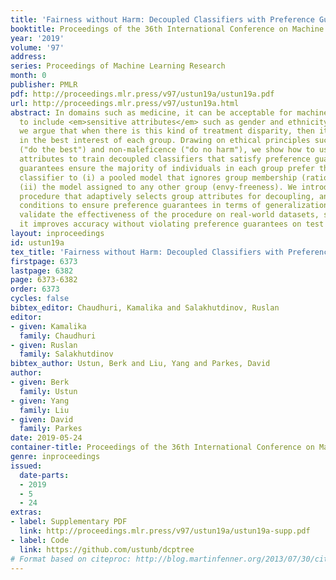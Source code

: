 ```yaml
---
title: 'Fairness without Harm: Decoupled Classifiers with Preference Guarantees'
booktitle: Proceedings of the 36th International Conference on Machine Learning
year: '2019'
volume: '97'
address: 
series: Proceedings of Machine Learning Research
month: 0
publisher: PMLR
pdf: http://proceedings.mlr.press/v97/ustun19a/ustun19a.pdf
url: http://proceedings.mlr.press/v97/ustun19a.html
abstract: In domains such as medicine, it can be acceptable for machine learning models
  to include <em>sensitive attributes</em> such as gender and ethnicity. In this work,
  we argue that when there is this kind of treatment disparity, then it should be
  in the best interest of each group. Drawing on ethical principles such as beneficence
  ("do the best") and non-maleficence ("do no harm"), we show how to use sensitive
  attributes to train decoupled classifiers that satisfy preference guarantees. These
  guarantees ensure the majority of individuals in each group prefer their assigned
  classifier to (i) a pooled model that ignores group membership (rationality), and
  (ii) the model assigned to any other group (envy-freeness). We introduce a recursive
  procedure that adaptively selects group attributes for decoupling, and present formal
  conditions to ensure preference guarantees in terms of generalization error. We
  validate the effectiveness of the procedure on real-world datasets, showing that
  it improves accuracy without violating preference guarantees on test data.
layout: inproceedings
id: ustun19a
tex_title: 'Fairness without Harm: Decoupled Classifiers with Preference Guarantees'
firstpage: 6373
lastpage: 6382
page: 6373-6382
order: 6373
cycles: false
bibtex_editor: Chaudhuri, Kamalika and Salakhutdinov, Ruslan
editor:
- given: Kamalika
  family: Chaudhuri
- given: Ruslan
  family: Salakhutdinov
bibtex_author: Ustun, Berk and Liu, Yang and Parkes, David
author:
- given: Berk
  family: Ustun
- given: Yang
  family: Liu
- given: David
  family: Parkes
date: 2019-05-24
container-title: Proceedings of the 36th International Conference on Machine Learning
genre: inproceedings
issued:
  date-parts:
  - 2019
  - 5
  - 24
extras:
- label: Supplementary PDF
  link: http://proceedings.mlr.press/v97/ustun19a/ustun19a-supp.pdf
- label: Code
  link: https://github.com/ustunb/dcptree
# Format based on citeproc: http://blog.martinfenner.org/2013/07/30/citeproc-yaml-for-bibliographies/
---
```

